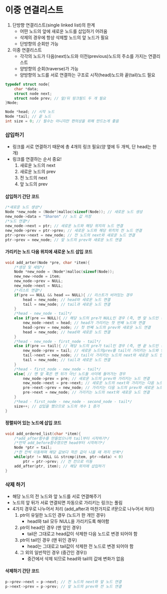 # <strong>이중 연결리스트</strong>
1. 단방향 연결리스트(single linked list)의 한계
    - 어떤 노드의 앞에 새로운 노드를 삽입하기 어려움
    - 삭제의 경우에 항상 삭제할 노드의 앞 노드가 필요
    - 단방향의 순회만 가능
2. 이중 연결리스트
    - 각각의 노드가 다음(next)노드와 이전(previous)노드의 주소를 가지는 연결리스트
    - 양방향의 순회(traverse)가 가능
    - 양방향의 노드를 서로 연결하는 구조로 시작(head)노드와 끝(tail)노드 필요 
```c++
typedef struct node{
    char *data;
    struct node next;
    struct node prev; // 앞/뒤 링크필드 두 개 필요
}Node;

Node *head; // 시작 노드
Node *tail; // 끝 노드
int size = 0; // 필수는 아니지만 편의성을 위해 만드는게 좋음
```

### <strong>삽입하기</strong>
- 링크를 서로 연결하기 때문에 총 4개의 링크 필요(양 옆에 두 개씩, 단 head는 한 개)
- 링크를 연결하는 순서 중요!
    1. 새로운 노드의 next
    2. 새로운 노드의 prev
    3. 전 노드의 next
    4. 앞 노드의 prev

#### <strong>삽입하기 간단 코드</strong>
```c++
/*새로운 노드 생성*/
Node *new_node = (Node*)malloc(sizeof(Node)); // 새로운 노드 생성
new_node->data = "Sharon" // 노드 값 저장
/*노드 연결*/
new_node->next = ptr; // 새로운 노드와 해당 위치의 노드 연결
new_node->prev = ptr->prev; // 새로운 노드와 해당 위치의 전 노드 연결
ptr->prev->next = new_node; // 전 노드의 next와 새로운 노드 연결
ptr->prev = new_node; // 앞 노드의 prev와 새로운 노드 연결
``` 

#### <strong>가리키는 노드 다음 위치에 새로운 노드 삽입 코드</strong>
```c++
void add_arter(Node *pre, char *item){
    /*생성 및 세팅*/
    Node *new_node = (Node*)malloc(sizeof(Node));
    new_new->node = item;
    new_node->prev = NULL;
    new_node->next = NULL;
    /*리스트 연결*/
    if(pre == NULL && head == NULL){ // 리스트가 비어있는 경우
        head = new_node; // head와 새로운 노드 연결
        tail = new_node; // tail과 새로운 노드 연결
    }
    /*head - new_node - tail*/
    else if(pre == NULL){ // 해당 노드의 pre가 NULL인 경우 (즉, 맨 앞 노드인 경우)
        new_node->next = head; // head가 가리키는 첫 번째 노드와 연결
        head->prev = new_node; // 첫 번째 노드의 prev와 새로운 노드 연결
        head = new_node; // head와 새로운 노드 연결
    }
    /*head - new_node - first_node - tail*/
    else if(pre == tail){ // 해당 노드의 pre가 tail인 경우 (즉, 맨 끝 노드인 경우)
        new_node->prev = tail; // 새로운 노드의prev를 tail이 가리키는 노드와 연결
        tail->next = new_node; // tail이 가리키는 노드의 next와 새로운 노드 연결
        tail = new_node; // tail과 새로운 노드 연결
    }
    /*head - first_node - new_node - tail*/
    else{ // 맨 앞 혹은 맨 뒤가 아닌 노드들 사이에 들어가는 경우
        new_node->prev = pre; // 새로운 노드의 prev와 가리키는 노드 연결
        new_node->next = pre->next; // 새로운 노드의 next와 가리키는 다음 노드 연결
        pre->next->prev = new_node; // 가리키는 다음 노드의 prev와 새로운 노드 연결
        pre->next = new_node; // 가리키는 노드의 next와 새로운 노드 연결
    }
    /*head - first_node - new_node - second_node - tail*/
    size++; // 삽입을 했으므로 노드의 개수 1 증가
}
```

#### <strong>정렬되어 있는 노드에 삽입 코드</strong>
```c++
void add_ordered_list(char *item){
    /*add_after함수를 만들었으니까 tail부터 시작하기*/
    /*만약 add_before함수였으면 head부터 시작하기*/
    Node *ptr = tail; 
    /*한 칸씩 이동하며 해당 값보다 작은 값이 나올 때 까지 반복*/
    while(ptr != NULL && strcmp(item, ptr->data) < 0)
        ptr = ptr->prev; // 전 칸으로 이동
    add_after(ptr, item); // 해당 위치에 삽입하기
}
```


### <strong>삭제 하기</strong>
- 해당 노드의 전 노드와 앞 노드를 서로 연결해주기
- 노드의 앞 뒤가 서료 연결되면 자동으로 가리키는 링크는 풀림
- 4가지 경우로 나누어서 처리 (add_after과 마찬가지로 if문으로 나누어서 처리)
    1. ptr이 유일한 노드인 경우 (노드가 한 개인 경우)
        - head와 tail 모두 NULL을 가리키도록 해야함
    2. ptr이 head인 경우 (맨 앞인 경우)
        - tail은 그대로고 head값이 삭제한 다음 노드로 변경 되어야 함
    3. ptr이 tail인 경우 (맨 뒤인 경우)
        - head는 그대로고 tail값이 삭제한 전 노드로 변경 되어야 함
    4. 그 외의 일반적인 경우 (중간인 경우))
        - 중간에서 삭제 되므로 head와 tail의 값에 변화가 없음

#### <strong>삭제하기 간단 코드</strong>
```c++
p->prev->next = p->next; // 전 노드의 next와 앞 노드 연결
p->next->prev = p->prev; // 앞 노드의 prev와 전 노드 연결
```